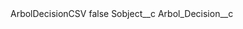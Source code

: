 <?xml version="1.0" encoding="UTF-8"?>
<CustomMetadata xmlns="http://soap.sforce.com/2006/04/metadata" xmlns:xsi="http://www.w3.org/2001/XMLSchema-instance" xmlns:xsd="http://www.w3.org/2001/XMLSchema">
    <label>ArbolDecisionCSV</label>
    <protected>false</protected>
    <values>
        <field>Sobject__c</field>
        <value xsi:type="xsd:string">Arbol_Decision__c</value>
    </values>
</CustomMetadata>

